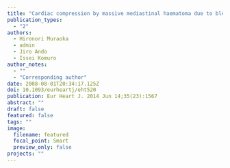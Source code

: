 ```yaml
---
title: "Cardiac compression by massive mediastinal haematoma due to bleeding from the ectopic bronchial artery"
publication_types:
  - "2"
authors:
  - Hironori Muraoka
  - admin
  - Jiro Ando
  - Issei Komuro
author_notes:
  - ""
  - "Corresponding author"
date: 2008-08-01T20:34:17.125Z
doi: 10.1093/eurheartj/eht520
publication: Eur Heart J. 2014 Jun 14;35(23):1567
abstract: ""
draft: false
featured: false
tags: ""
image:
  filename: featured
  focal_point: Smart
  preview_only: false
projects: ""
---
```

